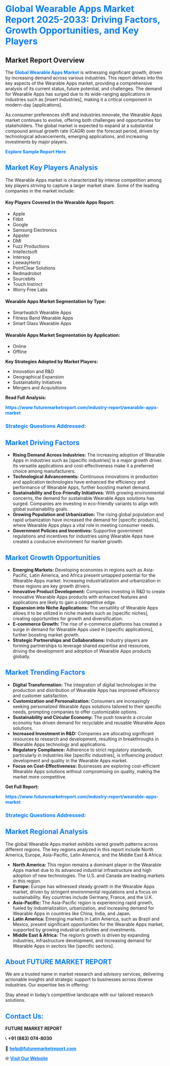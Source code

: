 <h1 style="color: #007BFF;">Global Wearable Apps Market Report 2025-2033: Driving Factors, Growth Opportunities, and Key Players</h1>

<section id="overview">
<h2>Market Report Overview</h2>
<p>The <a href="https://www.futuremarketreport.com/industry-report/wearable-apps-market" style="color: #007BFF; text-decoration: none;"><strong>Global Wearable Apps Market</strong></a> is witnessing significant growth, driven by increasing demand across various industries. This report delves into the key aspects of the Wearable Apps market, providing a comprehensive analysis of its current status, future potential, and challenges. The demand for Wearable Apps has surged due to its wide-ranging applications in industries such as [insert industries], making it a critical component in modern-day [applications].</p>
<p>As consumer preferences shift and industries innovate, the Wearable Apps market continues to evolve, offering both challenges and opportunities for stakeholders. The global market is expected to expand at a substantial compound annual growth rate (CAGR) over the forecast period, driven by technological advancements, emerging applications, and increasing investments by major players.</p>
</section>

<section id="overview">
<p><a href="https://www.futuremarketreport.com/request-sample/reportId=108158" style="color: #007BFF; text-decoration: none;"><strong>Explore Sample Report Here</strong></a></p>
</section>

<section id="key-players">
<h2 style="color: #007BFF;">Market Key Players Analysis</h2>
<p>The Wearable Apps market is characterized by intense competition among key players striving to capture a larger market share. Some of the leading companies in the market include:</p>
<h4>Key Players Covered in the Wearable Apps Report:</h4>
<ul><li>Apple</li><li>Fitbit</li><li>Google</li><li>Samsung Electronics</li><li>Appster</li><li>DMI</li><li>Fuzz Productions</li><li>Intellectsoft</li><li>Intersog</li><li>LeewayHertz</li><li>PointClear Solutions</li><li>Redmadrobot</li><li>Sourcebits</li><li>Touch Instinct</li><li>Worry Free Labs</li></ul>
<h4>Wearable Apps Market Segmentation by Type:</h4>
<ul><li>Smartwatch Wearable Apps</li><li>Fitness Band Wearable Apps</li><li>Smart Glass Wearable Apps</li></ul>

<h4>Wearable Apps Market Segmentation by Application:</h4>
<ul><li>Online</li><li>Offline</li></ul>
<p><strong>Key Strategies Adopted by Market Players:</strong></p>
<ul>
<li>Innovation and R&D</li>
<li>Geographical Expansion</li>
<li>Sustainability Initiatives</li>
<li>Mergers and Acquisitions</li>
</ul>
</section>

<section>
<p><strong>Read Full Analysis: </strong></p><a href="https://www.futuremarketreport.com/industry-report/wearable-apps-market" style="color: #007BFF; text-decoration: none;"><strong>https://www.futuremarketreport.com/industry-report/wearable-apps-market</strong></a>
<h3 style="color: #007BFF;">Strategic Questions Addressed:</h3>
</section>

<section id="driving-factors">
<h2 style="color: #007BFF;">Market Driving Factors</h2>
<ul>
<li><strong>Rising Demand Across Industries:</strong> The increasing adoption of Wearable Apps in industries such as [specific industries] is a major growth driver. Its versatile applications and cost-effectiveness make it a preferred choice among manufacturers.</li>
<li><strong>Technological Advancements:</strong> Continuous innovations in production and application technologies have enhanced the efficiency and performance of Wearable Apps, further boosting market demand.</li>
<li><strong>Sustainability and Eco-Friendly Initiatives:</strong> With growing environmental concerns, the demand for sustainable Wearable Apps solutions has surged. Companies are investing in eco-friendly variants to align with global sustainability goals.</li>
<li><strong>Growing Population and Urbanization:</strong> The rising global population and rapid urbanization have increased the demand for [specific products], where Wearable Apps plays a vital role in meeting consumer needs.</li>
<li><strong>Government Policies and Incentives:</strong> Supportive government regulations and incentives for industries using Wearable Apps have created a conducive environment for market growth.</li>
</ul>
</section>

<section id="growth-opportunities">
<h2 style="color: #007BFF;">Market Growth Opportunities</h2>
<ul>
<li><strong>Emerging Markets:</strong> Developing economies in regions such as Asia-Pacific, Latin America, and Africa present untapped potential for the Wearable Apps market. Increasing industrialization and urbanization in these regions are key growth drivers.</li>
<li><strong>Innovative Product Development:</strong> Companies investing in R&D to create innovative Wearable Apps products with enhanced features and applications are likely to gain a competitive edge.</li>
<li><strong>Expansion into Niche Applications:</strong> The versatility of Wearable Apps allows it to be utilized in niche markets such as [specific niches], creating opportunities for growth and diversification.</li>
<li><strong>E-commerce Growth:</strong> The rise of e-commerce platforms has created a surge in demand for Wearable Apps used in [specific applications], further boosting market growth.</li>
<li><strong>Strategic Partnerships and Collaborations:</strong> Industry players are forming partnerships to leverage shared expertise and resources, driving the development and adoption of Wearable Apps products globally.</li>
</ul>
</section>

<section id="trending-factors">
<h2 style="color: #007BFF;">Market Trending Factors</h2>
<ul>
<li><strong>Digital Transformation:</strong> The integration of digital technologies in the production and distribution of Wearable Apps has improved efficiency and customer satisfaction.</li>
<li><strong>Customization and Personalization:</strong> Consumers are increasingly seeking personalized Wearable Apps solutions tailored to their specific needs, prompting companies to offer customizable options.</li>
<li><strong>Sustainability and Circular Economy:</strong> The push towards a circular economy has driven demand for recyclable and reusable Wearable Apps solutions.</li>
<li><strong>Increased Investment in R&D:</strong> Companies are allocating significant resources to research and development, resulting in breakthroughs in Wearable Apps technology and applications.</li>
<li><strong>Regulatory Compliance:</strong> Adherence to strict regulatory standards, particularly in industries like [specific industries], is influencing product development and quality in the Wearable Apps market.</li>
<li><strong>Focus on Cost-Effectiveness:</strong> Businesses are exploring cost-efficient Wearable Apps solutions without compromising on quality, making the market more competitive.</li>
</ul>
</section>

<section>
<p><strong>Get Full Report: </strong></p><a href="https://www.futuremarketreport.com/industry-report/wearable-apps-market" style="color: #007BFF; text-decoration: none;"><strong>https://www.futuremarketreport.com/industry-report/wearable-apps-market</strong></a>
<h3 style="color: #007BFF;">Strategic Questions Addressed:</h3>
</section>


<section id="regional-analysis">
<h2 style="color: #007BFF;">Market Regional Analysis</h2>
<p>The global Wearable Apps market exhibits varied growth patterns across different regions. The key regions analyzed in this report include North America, Europe, Asia-Pacific, Latin America, and the Middle East & Africa:</p>
<ul>
<li><strong>North America:</strong> This region remains a dominant player in the Wearable Apps market due to its advanced industrial infrastructure and high adoption of new technologies. The U.S. and Canada are leading markets in this region.</li>
<li><strong>Europe:</strong> Europe has witnessed steady growth in the Wearable Apps market, driven by stringent environmental regulations and a focus on sustainability. Key countries include Germany, France, and the U.K.</li>
<li><strong>Asia-Pacific:</strong> The Asia-Pacific region is experiencing rapid growth, fueled by industrialization, urbanization, and increasing demand for Wearable Apps in countries like China, India, and Japan.</li>
<li><strong>Latin America:</strong> Emerging markets in Latin America, such as Brazil and Mexico, present significant opportunities for the Wearable Apps market, supported by growing industrial activities and investments.</li>
<li><strong>Middle East & Africa:</strong> The region’s growth is driven by expanding industries, infrastructure development, and increasing demand for Wearable Apps in sectors like [specific sectors].</li>
</ul>
</section>

<footer>
<h2 style="color: #007BFF;">About FUTURE MARKET REPORT</h2>
<p>We are a trusted name in market research and advisory services, delivering actionable insights and strategic support to businesses across diverse industries. Our expertise lies in offering:</p>

<p>Stay ahead in today’s competitive landscape with our tailored research solutions.</p>

<h2 style="color: #007BFF;">Contact Us:</h2>
<p><strong>FUTURE MARKET REPORT</strong></p>
<p>📞 <strong>+91 (883) 074-8030</strong></p>
<p>📧 <strong><a href="mailto:help@futuremarketreport.com" style="color: #007BFF;">help@futuremarketreport.com</a></strong></p>
<p>🌐 <strong><a href="https://www.futuremarketreport.com/" style="color: #007BFF;">Visit Our Website</a></strong></p>
</footer>